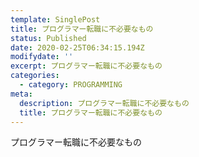 ```yaml
---
template: SinglePost
title: プログラマー転職に不必要なもの
status: Published
date: 2020-02-25T06:34:15.194Z
modifydate: ''
excerpt: プログラマー転職に不必要なもの
categories:
  - category: PROGRAMMING
meta:
  description: プログラマー転職に不必要なもの
  title: プログラマー転職に不必要なもの
---
```

プログラマー転職に不必要なもの
